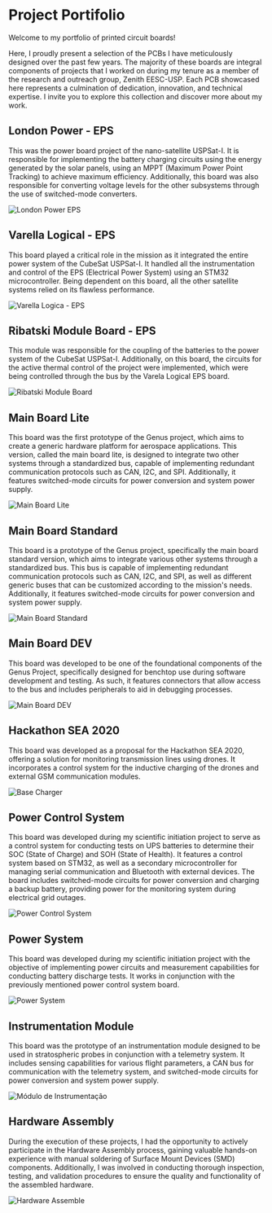 # Project Portifolio

Welcome to my portfolio of printed circuit boards! 

Here, I proudly present a selection of the PCBs I have meticulously designed over the past few years. The majority of these boards are integral components of projects that I worked on during my tenure as a member of the research and outreach group, Zenith EESC-USP. Each PCB showcased here represents a culmination of dedication, innovation, and technical expertise. I invite you to explore this collection and discover more about my work. 

## London Power - EPS
This was the power board project of the nano-satellite USPSat-I. It is responsible for implementing the battery charging circuits using the energy generated by the solar panels, using an MPPT (Maximum Power Point Tracking) to achieve maximum efficiency. Additionally, this board was also responsible for converting voltage levels for the other subsystems through the use of switched-mode converters.

![London Power EPS](/images/London_soldada.png)

## Varella Logical - EPS
This board played a critical role in the mission as it integrated the entire power system of the CubeSat USPSat-I. It handled all the instrumentation and control of the EPS (Electrical Power System) using an STM32 microcontroller. Being dependent on this board, all the other satellite systems relied on its flawless performance.

![Varella Logica - EPS](/images/logical_soldada.png)

## Ribatski Module Board - EPS

This module was responsible for the coupling of the batteries to the power system of the CubeSat USPSat-I. Additionally, on this board, the circuits for the active thermal control of the project were implemented, which were being controlled through the bus by the Varela Logical EPS board.

![Ribatski Module Board](/images/ribatski_soldada.png)


## Main Board Lite

This board was the first prototype of the Genus project, which aims to create a generic hardware platform for aerospace applications. This version, called the main board lite, is designed to integrate two other systems through a standardized bus, capable of implementing redundant communication protocols such as CAN, I2C, and SPI. Additionally, it features switched-mode circuits for power conversion and system power supply.


![Main Board Lite](/images/main_lite.jpeg)

## Main Board Standard
This board is a prototype of the Genus project, specifically the main board standard version, which aims to integrate various other systems through a standardized bus. This bus is capable of implementing redundant communication protocols such as CAN, I2C, and SPI, as well as different generic buses that can be customized according to the mission's needs. Additionally, it features switched-mode circuits for power conversion and system power supply.

![Main Board Standard](/images/main_std.PNG)

## Main Board DEV

This board was developed to be one of the foundational components of the Genus Project, specifically designed for benchtop use during software development and testing. As such, it features connectors that allow access to the bus and includes peripherals to aid in debugging processes.

![Main Board DEV](/images/main_dev.PNG)

## Hackathon SEA 2020
This board was developed as a proposal for the Hackathon SEA 2020, offering a solution for monitoring transmission lines using drones. It incorporates a control system for the inductive charging of the drones and external GSM communication modules.

![Base Charger](/images/placa_base.PNG)

## Power Control System 
This board was developed during my scientific initiation project to serve as a control system for conducting tests on UPS batteries to determine their SOC (State of Charge) and SOH (State of Health). It features a control system based on STM32, as well as a secondary microcontroller for managing serial communication and Bluetooth with external devices. The board includes switched-mode circuits for power conversion and charging a backup battery, providing power for the monitoring system during electrical grid outages.

![Power Control System](/images/controlsystem.PNG)

## Power System 

This board was developed during my scientific initiation project with the objective of implementing power circuits and measurement capabilities for conducting battery discharge tests. It works in conjunction with the previously mentioned power control system board.

![Power System](/images/power-render.PNG)

##  Instrumentation Module
This board was the prototype of an instrumentation module designed to be used in stratospheric probes in conjunction with a telemetry system. It includes sensing capabilities for various flight parameters, a CAN bus for communication with the telemetry system, and switched-mode circuits for power conversion and system power supply.

![Módulo de Instrumentação](/images/varelastd.png)

##  Hardware Assembly

During the execution of these projects, I had the opportunity to actively participate in the Hardware Assembly process, gaining valuable hands-on experience with manual soldering of Surface Mount Devices (SMD) components. Additionally, I was involved in conducting thorough inspection, testing, and validation procedures to ensure the quality and functionality of the assembled hardware.

![Hardware Assemble](/images/stack.jpg)
